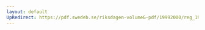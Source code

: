 ```yaml
---
layout: default
UpRedirect: https://pdf.swedeb.se/riksdagen-volumeG-pdf/19992000/reg_19992000/reg_19992000_0533.pdf
---
```

